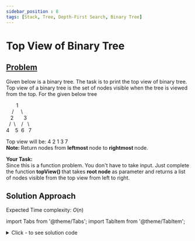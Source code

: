 ```yaml
---
sidebar_position : 8
tags: [Stack, Tree, Depth-First Search, Binary Tree]
---
```


# Top View of Binary Tree

## [Problem](https://practice.geeksforgeeks.org/problems/top-view-of-binary-tree/1)


<p></p><p><span>Given below is a binary tree. The task is to print the top view of binary tree. Top view of a binary tree is the set of nodes visible when the tree is viewed from the top. For the given below tree</span></p>

<p><span>&nbsp;&nbsp;&nbsp;&nbsp;&nbsp;&nbsp; 1<br/>
&nbsp;&nbsp;&nbsp; /&nbsp;&nbsp;&nbsp;&nbsp; \<br/>
&nbsp;&nbsp; 2&nbsp;&nbsp;&nbsp;&nbsp;&nbsp;&nbsp; 3<br/>
&nbsp; /&nbsp; \&nbsp;&nbsp;&nbsp; /&nbsp;&nbsp; \<br/>
4&nbsp;&nbsp;&nbsp; 5&nbsp; 6&nbsp;&nbsp; 7</span></p>

<p><span>Top view will be: 4 2 1 3 7<br/>
<strong>Note: </strong>Return nodes from <strong>leftmost </strong>node to <strong>rightmost </strong>node.</span></p>

<p><strong><span>Your Task:</span></strong><br/>
<span>Since this is a function problem. You don't have to take input. Just complete the function<strong>&nbsp;topView() </strong>that takes <strong>root node </strong>as parameter and returns a list of nodes visible from the top view from left to right.</span></p>



## Solution Approach

Expected Time complexity: $O(n)$

import Tabs from '@theme/Tabs';
import TabItem from '@theme/TabItem';

<details><summary>Click - to see solution code</summary>

<Tabs>
<TabItem value="cpp" label="C++">

```cpp
class Solution {
    map<int, int> mp, height;

   public:
    void traversal(Node *root, int c, int h) {
        if (!root) return;
        if (height.find(c) == height.end() || height[c] > h) {
            mp[c] = root->data;
            height[c] = h;
        }
        traversal(root->left, c + 1, h + 1);
        traversal(root->right, c - 1, h + 1);
    }

    vector<int> topView(Node *root) {
        vector<int> view;
        traversal(root, 0, 0);
        for (auto i : mp) {
            view.push_back(i.second);
        }
        reverse(view.begin(), view.end());
        return view;
    }
};
```
</TabItem>
</Tabs>

</details>
